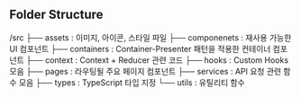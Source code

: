 ## Folder Structure

/src
├── assets : 이미지, 아이콘, 스타일 파일
├── componenets : 재사용 가능한 UI 컴포넌트
├── containers : Container-Presenter 패턴을 적용한 컨테이너 컴포넌트
├── context : Context + Reducer 관련 코드
├── hooks : Custom Hooks 모음
├── pages : 라우팅될 주요 페이지 컴포넌트
├── services : API 요청 관련 함수 모음
├── types : TypeScript 타입 지정
└── utils : 유틸리티 함수

